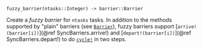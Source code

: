     fuzzy_barrier(ntasks::Integer) -> barrier::Barrier

Create a *fuzzy barrier* for `ntasks` tasks.  In addition to the methods
supported by "plain" barriers (see [`Barrier`](@ref)), fuzzy barriers support
[`arrive!(barrier[i])`](@ref SyncBarriers.arrive!) and [`depart!(barrier[i])`](@ref
SyncBarriers.depart!) to do [`cycle!`](@ref) in two steps.
